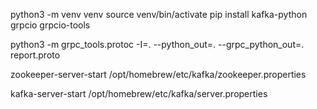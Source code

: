 python3 -m venv venv
source venv/bin/activate
pip install kafka-python grpcio grpcio-tools


python3 -m grpc_tools.protoc -I=. --python_out=. --grpc_python_out=. report.proto

zookeeper-server-start /opt/homebrew/etc/kafka/zookeeper.properties

kafka-server-start /opt/homebrew/etc/kafka/server.properties


